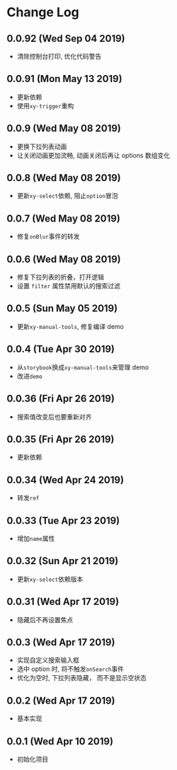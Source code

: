 # Change Log

## 0.0.92 (Wed Sep 04 2019)

-   清除控制台打印, 优化代码警告

## 0.0.91 (Mon May 13 2019)

-   更新依赖
-   使用`xy-trigger`重构

## 0.0.9 (Wed May 08 2019)

-   更换下拉列表动画
-   让关闭动画更加流畅, 动画关闭后再让 options 数组变化

## 0.0.8 (Wed May 08 2019)

-   更新`xy-select`依赖, 阻止`option`冒泡

## 0.0.7 (Wed May 08 2019)

-   修复`onBlur`事件的转发

## 0.0.6 (Wed May 08 2019)

-   修复下拉列表的折叠，打开逻辑
-   设置 `filter` 属性禁用默认的搜索过滤

## 0.0.5 (Sun May 05 2019)

-   更新`xy-manual-tools`, 修复编译 demo

## 0.0.4 (Tue Apr 30 2019)

-   从`storybook`换成`xy-manual-tools`来管理 demo
-   改进`demo`

## 0.0.36 (Fri Apr 26 2019)

-   搜索值改变后也要重新对齐

## 0.0.35 (Fri Apr 26 2019)

-   更新依赖

## 0.0.34 (Wed Apr 24 2019)

-   转发`ref`

## 0.0.33 (Tue Apr 23 2019)

-   增加`name`属性

## 0.0.32 (Sun Apr 21 2019)

-   更新`xy-select`依赖版本

## 0.0.31 (Wed Apr 17 2019)

-   隐藏后不再设置焦点

## 0.0.3 (Wed Apr 17 2019)

-   实现自定义搜索输入框
-   选中 option 时, 将不触发`onSearch`事件
-   优化为空时, 下拉列表隐藏， 而不是显示空状态

## 0.0.2 (Wed Apr 17 2019)

-   基本实现

## 0.0.1 (Wed Apr 10 2019)

-   初始化项目
